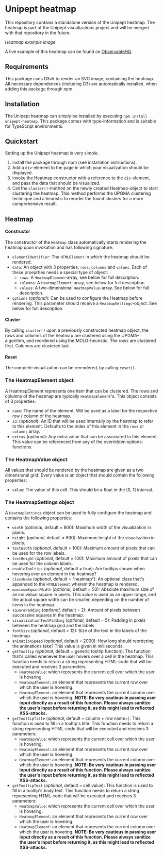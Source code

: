 # Unipept heatmap
This repository contains a standalone version of the Unipept heatmap. The heatmap is part of the
Unipept visualizations project and will be merged with that repository in the future.

*Heatmap example image*

A live example of this heatmap can be found on [ObservableHQ](https://observablehq.com/@pverscha/unipept-heatmap-live-example).

## Requirements
This package uses D3v5 to render an SVG image, containing the heatmap. All necessary dependences
(including D3) are automatically installed, when adding this package through npm.

## Installation
The Unipept heatmap can simply be installed by executing `npm install unipept-heatmap`. This package
comes with type-information and is suitable for TypeScript environments.

## Quickstart
Setting up the Unipept heatmap is very simple. 

1. Install the package through npm (see installation
instructions).
2. Add a `div`-element to the page in which your visualization should be displayed.
3. Invoke the Heatmap constructor with a reference to the `div`-element, and pass the data that
should be visualized. 
4. Call the `cluster()`-method on the newly created Heatmap-object to start clustering the heatmap.
This method performs the UPGMA clustering technique and a heuristic to reorder the found clusters
for a more comprehensive result.

## Heatmap
#### Constructor
The constructor of the `Heatmap` class automatically starts rendering the heatmap upon invokation and has following
signature:

* `elementIdentifier`: The `HTMLElement` in which the heatmap should be rendered.
* `data`: An object with 3 properties: `rows`, `columns` and `values`. Each of these proeprties needs a special type of
object:
     * `rows`: A `HeatmapElement`-array, see below for full description.
     * `columns`: A `HeatmapElement`-array, see below for full description.
     * `values`: A two-dimensional `HeatmapValue`-array. See below for full description.
* `options` (*optional*): Can be used to configure the Heatmap before rendering. This parameter should receive a
`HeatmapSettings`-object. See below for full description.

#### Cluster
By calling `cluster()` upon a previously constructed heatmap object, the rows and columns of the heatmap are clustered
using the UPGMA-algorithm, and reordered using the MOLO-heuristic. The rows are clustered first. Columns are clustered
last.

#### Reset
The complete visualization can be rerendered, by calling `reset()`.

### The HeatmapElement object
A HeatmapElement represents one item that can be clustered. The rows and columns of the heatmap are typically 
`HeatmapElement`'s. This object consists of 3 properties:

* `name`: The name of the element. Will be used as a label for the respective row / column of the heatmap.
* `id`: (*optional*): An ID that will be used internally by the heatmap to refer to this element. Defaults to the index
of this element in the `rows` or `columns` array.
* `extras` (*optional*): Any extra value that can be associated to this element. This value can be referenced from any
of the overridden options-functions.

### The HeatmapValue object
All values that should be rendered by the heatmap are given as a two dimensional grid. Every value is an object that
should contain the following properties:

* `value`: The value of this cell. This should be a float in the [0, 1] interval.

### The HeatmapSettings object
A `HeatmapSettings` object can be used to fully configure the heatmap and contains the following properties:

* `width` (*optional*, default = 800): Maximum width of the visualization in pixels.
* `height` (*optional*, default = 800): Maximum height of the visualization in pixels.
* `textWidth` (*optional*, default = 100): Maximum amount of pixels that can be used for the row labels.
* `textHeight` (*optional*, default = 100): Maximum amount of pixels that can be used for the column labels.
* `enableTooltips` (*optional*, default = true): Are tooltips shown when hovering over an element in the heatmap? 
* `className` (*optional*, default = "heatmap"): An optional class that's appended to the `HTMLElement` wherein the 
heatmap is rendered.
* `maximumSquareWidth` (*optional*, default = 50): Absolute maximum size of an individual square in pixels. This value
is used as an upper range, and the actual square width can be smaller, depending on the number of items in the heatmap.
* `squarePadding` (*optional*, default = 2): Amount of pixels between successive squares in the heatmap.
* `visualizationTextPadding` (*optional*, default = 5): Padding in pixels between the heatmap grid and the labels.
* `fontSize` (*optional*, default = 12): Size of the text in the labels of the heatmap.
* `animationSpeed` (*optional*, default = 2000): How long should reordering the animations take? This value is given in
milliseconds.
* `getTooltip` (*optional*, default = generic tooltip function): The function that's called whenever the user hovers 
over a cell in the heatmap. This function needs to return a string representing HTML-code that will be executed and 
receives 3 parameters:
    * `HeatmapValue`: which represents the current cell over which the user is hovering.
    * `HeatmapElement`: an element that represents the current row over which the user is hovering.
    * `HeatmapElement`: an element that represents the current column over which the user is hovering.
**NOTE: Be very cautious in passing user input directly as a result of this function. Please always sanitize the user's
input before returning it, as this might lead to reflected XSS-attacks.**
* `getTooltipTitle` (*optional*, default = column + row name=): This function is used to fill in a 
tooltip's title. This function needs to return a string representing HTML-code that will be executed and 
receives 3 parameters:
     * `HeatmapValue`: which represents the current cell over which the user is hovering.
     * `HeatmapElement`: an element that represents the current row over which the user is hovering.
     * `HeatmapElement`: an element that represents the current column over which the user is hovering.
**NOTE: Be very cautious in passing user input directly as a result of this function. Please always sanitize the user's
input before returning it, as this might lead to reflected XSS-attacks.**
* `getTooltipText` (*optional*, default = cell value): This function is used to fill in a 
tooltip's body text. This function needs to return a string representing HTML-code that will be executed and 
receives 3 parameters:
     * `HeatmapValue`: which represents the current cell over which the user is hovering.
     * `HeatmapElement`: an element that represents the current row over which the user is hovering.
     * `HeatmapElement`: an element that represents the current column over which the user is hovering.
**NOTE: Be very cautious in passing user input directly as a result of this function. Please always sanitize the user's
input before returning it, as this might lead to reflected XSS-attacks.**

